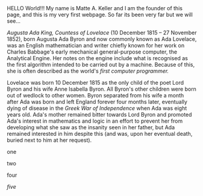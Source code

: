 <!doctype html>
<html lang="en">
<head>
  <meta charset="utf-8">
  <meta name="viewport" content="width=device-width, initial-scale=1">

  <title>A Basic HTML5 Template</title>
  <meta name="description" content="A simple HTML5 Template for new projects.">
  <meta name="author" content="SitePoint">

  <meta property="og:title" content="A Basic HTML5 Template">
  <meta property="og:type" content="website">
  <meta property="og:url" content="https://www.sitepoint.com/a-basic-html5-template/">
  <meta property="og:description" content="A simple HTML5 Template for new projects.">
  <meta property="og:image" content="image.png">
</head>

<body>
HELLO World!!!
  My name is Matte A. Keller and I am the founder of this page, and this is my very first webpage. So far its been very far but we will see...
</body>
</html>

<!DOCTYPE html>

<head></head>

<body>


<p><em>Augusta Ada King, Countess of Lovelace</em> (10 December 1815 – 27 November 1852), born Augusta Ada Byron and now commonly known as Ada Lovelace, was an English mathematician and writer chiefly known for her work on Charles Babbage's early mechanical general-purpose computer, the Analytical Engine. Her notes on the engine include what is recognised as the first algorithm intended to be carried out by a machine. Because of this, she is often described as the world's <em>first computer programmer.</em></p>

<p>Lovelace was born 10 December 1815 as the only child of the poet Lord Byron and his wife Anne Isabella Byron. All Byron's other children were born out of wedlock to other women. Byron separated from his wife a month after Ada was born and left England forever four months later, eventually dying of disease in the <em>Greek War of Independence</em> when Ada was eight years old. Ada's mother remained bitter towards Lord Byron and promoted Ada's interest in mathematics and logic in an effort to prevent her from developing what she saw as the insanity seen in her father, but Ada remained interested in him despite this (and was, upon her eventual death, buried next to him at her request).</p>


</body>
<body>
<p>one<p>
<p>two<p>
<p><threep>
<p>four<p>
<p><em>five</em> 


</body>


